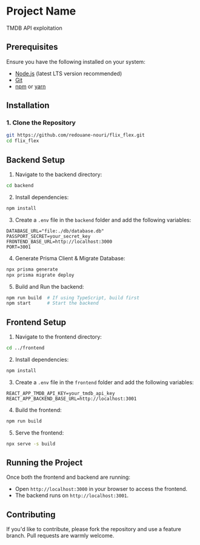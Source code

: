 # Project Name

TMDB API exploitation

## Prerequisites

Ensure you have the following installed on your system:
- [Node.js](https://nodejs.org/) (latest LTS version recommended)
- [Git](https://git-scm.com/)
- [npm](https://www.npmjs.com/) or [yarn](https://yarnpkg.com/)

## Installation

### 1. Clone the Repository
```sh
git https://github.com/redouane-nouri/flix_flex.git
cd flix_flex
```

## Backend Setup

1. Navigate to the backend directory:
```sh
cd backend
```
2. Install dependencies:
```sh
npm install
```
3. Create a `.env` file in the `backend` folder and add the following variables:
```
DATABASE_URL="file:./db/database.db"
PASSPORT_SECRET=your_secret_key
FRONTEND_BASE_URL=http://localhost:3000
PORT=3001
```
4. Generate Prisma Client & Migrate Database:
```sh
npx prisma generate
npx prisma migrate deploy
```
5. Build and Run the backend:
```sh
npm run build  # If using TypeScript, build first
npm start      # Start the backend
```

## Frontend Setup

1. Navigate to the frontend directory:
```sh
cd ../frontend
```
2. Install dependencies:
```sh
npm install
```
3. Create a `.env` file in the `frontend` folder and add the following variables:
```
REACT_APP_TMDB_API_KEY=your_tmdb_api_key
REACT_APP_BACKEND_BASE_URL=http://localhost:3001
```
4. Build the frontend:
```sh
npm run build
```
5. Serve the frontend:
```sh
npx serve -s build
```

## Running the Project

Once both the frontend and backend are running:
- Open `http://localhost:3000` in your browser to access the frontend.
- The backend runs on `http://localhost:3001`.

## Contributing

If you'd like to contribute, please fork the repository and use a feature branch. Pull requests are warmly welcome.